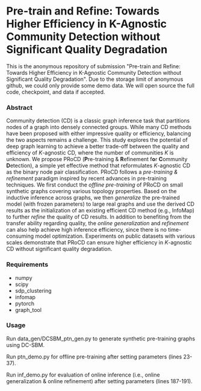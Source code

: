 # Pre-train and Refine: Towards Higher Efficiency in K-Agnostic Community Detection without Significant Quality Degradation

This is the anonymous repository of submission "Pre-train and Refine: Towards Higher Efficiency in K-Agnostic Community Detection without Significant Quality Degradation". Due to the storage limit of anonymous github, we could only provide some demo data. We will open source the full code, checkpoint, and data if accepted.

### Abstract
Community detection (CD) is a classic graph inference task that partitions nodes of a graph into densely connected groups. While many CD methods have been proposed with either impressive quality or efficiency, balancing the two aspects remains a challenge. This study explores the potential of deep graph learning to achieve a better trade-off between the quality and efficiency of *K*-agnostic CD, where the number of communities *K* is unknown. We propose PRoCD (**P**re-training & **R**efinement f**o**r **C**ommunity **D**etection), a simple yet effective method that reformulates *K*-agnostic CD as the binary node pair classification. PRoCD follows a *pre-training & refinement* paradigm inspired by recent advances in pre-training techniques. We first conduct the *offline pre-training* of PRoCD on small synthetic graphs covering various topology properties. Based on the inductive inference across graphs, we then *generalize* the pre-trained model (with frozen parameters) to large real graphs and use the derived CD results as the initialization of an existing efficient CD method (e.g., InfoMap) to further *refine* the quality of CD results. In addition to benefiting from the transfer ability regarding quality, the *online generalization* and *refinement* can also help achieve high inference efficiency, since there is no time-consuming model optimization. Experiments on public datasets with various scales demonstrate that PRoCD can ensure higher efficiency in *K*-agnostic CD without significant quality degradation.

### Requirements
* numpy
* scipy
* sdp_clustering
* infomap
* pytorch
* graph_tool

### Usage

Run data_gen/DCSBM_ptn_gen.py to generate synthetic pre-training graphs using DC-SBM.

Run ptn_demo.py for offline pre-training after setting parameters (lines 23-37).

Run inf_demo.py for evaluation of online inference (i.e., online generalization & online refinement) after setting parameters (lines 187-191).
